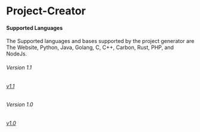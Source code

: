 # Project-Creator

#### Supported Languages

The Supported languages and bases supported by the project generator are The Website, Python, Java, Golang, C, C++, Carbon, Rust, PHP, and NodeJs.

###### Version 1.1
###### [v1.1](1.1.md)
###### Version 1.0
###### [v1.0](1.0.md)